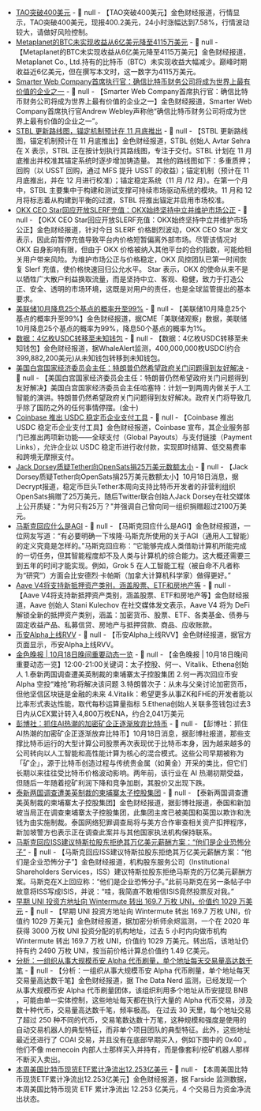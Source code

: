 - [TAO突破400美元]() - 📰 null - 【TAO突破400美元】金色财经报道，行情显示，TAO突破400美元，现报400.2美元，24小时涨幅达到7.58%，行情波动较大，请做好风险控制。
- [Metaplanet的BTC未实现收益从6亿美元降至4115万美元](https://0xzx.com/2025101823475866099.html) - 📰 null - 【Metaplanet的BTC未实现收益从6亿美元降至4115万美元】金色财经报道，Metaplanet Co., Ltd.持有的比特币（BTC）未实现收益大幅减少。巅峰时期收益近6亿美元，但在撰写本文时，这一数字为4115万美元。
- [Smarter Web Company首席执行官：确信比特币财务公司将成为世界上最有价值的企业之一](https://x.com/CoinDesk/status/1979578011482497382) - 📰 null - 【Smarter Web Company首席执行官：确信比特币财务公司将成为世界上最有价值的企业之一】金色财经报道，Smarter Web Company首席执行官Andrew Webley声称他“确信比特币财务公司将成为世界上最有价值的企业之一”。
- [STBL 更新路线图，锚定机制预计在 11 月底推出](https://x.com/avtarsehra/status/1979429128966127933) - 📰 null - 【STBL 更新路线图，锚定机制预计在 11 月底推出】金色财经报道，STBL 创始人 Avtar Sehra 在 X 表示，STBL 正在按计划执行其路线图，专注于交付。STBL 计划在 11 月底推出并校准其锚定系统时逐步增加铸造量。 
其他的路线图如下：多重质押；回购（以 USST 回购，通过 MFS 提升 USST 的收益）；锚定机制（预计在 11 月底推出，并在 12 月进行校准）；锚定稳定系统（11 月 /12 月）。在第一个月中，STBL 主要集中于构建和测试支撑可持续市场驱动系统的模块。11 月和 12 月将标志着从构建到平衡的过渡，STBL 将推出锚定并启用市场校准。
- [OKX CEO Star回应开放SLERF充值：OKX始终坚持中立并维护市场公正](https://x.com/star_okx/status/1979550913565188248) - 📰 null - 【OKX CEO Star回应开放SLERF充值：OKX始终坚持中立并维护市场公正】金色财经报道，针对今日 SLERF 价格剧烈波动，OKX CEO Star 发文表示，因此前暂停充值导致平台内价格短暂偏离外部市场。尽管该情况对 OKX 自身影响有限，但由于 OKX 价格被纳入其他平台的合约指数，可能给相关用户带来风险。为维护市场公正与价格稳定，OKX 风控团队已第一时间恢复 Slerf 充值，使价格快速回归公允水平。 
Star 表示，OKX 的使命从来不是以牺牲广大散户利益换取流量，而是坚持中立、客观、稳健，致力于打造公正、安全、透明的市场环境，这既是对用户的责任，也是全球监管提出的基本要求。
- [美联储10月降息25个基点的概率升至99%]() - 📰 null - 【美联储10月降息25个基点的概率升至99%】金色财经报道，据CME「美联储观察」数据，美联储10月降息25个基点的概率为99%，降息50个基点的概率为1%。
- [数据：4亿枚USDC转移至未知钱包](https://x.com/whale_alert/status/1979526685058793828) - 📰 null - 【数据：4亿枚USDC转移至未知钱包】金色财经报道，据WhaleAlert监测，400,000,000枚USDC(约合399,882,200美元)从未知钱包转移到未知钱包。
- [美国白宫国家经济委员会主任：特朗普仍然希望政府关门问题得到友好解决]() - 📰 null - 【美国白宫国家经济委员会主任：特朗普仍然希望政府关门问题得到友好解决】美国白宫国家经济委员会主任哈塞特：计划一到两周内做关于人工智能的演讲。特朗普仍然希望政府关门问题得到友好解决。政府关门将导致几乎除了国防之外的任何事情停摆。(金十)
- [Coinbase 推出 USDC 稳定币企业支付工具](https://www.crowdfundinsider.com/2025/10/254737-coinbase-introduces-stablecoin-usdc-enabled-business-payments-tools/) - 📰 null - 【Coinbase 推出 USDC 稳定币企业支付工具】金色财经报道，Coinbase 宣布，其企业服务部门已推出两项新功能——全球支付（Global Payouts）与支付链接（Payment Links），允许企业以 USDC 稳定币进行收付款，实现即时结算、低交易费率和跨境无摩擦支付。
- [Jack Dorsey质疑Tether向OpenSats捐25万美元数额太小](https://decrypt.co/344800/only-250k-jack-dorsey-prods-tether-donation-support-bitcoin-devs) - 📰 null - 【Jack Dorsey质疑Tether向OpenSats捐25万美元数额太小】10月18日消息，据Decrypt报道，稳定币巨头Tether本周向支持比特币开发者的非营利组织OpenSats捐赠了25万美元，随后Twitter联合创始人Jack Dorsey在社交媒体上公开质疑："为何只有25万？"并强调自己曾向同一组织捐赠超过2100万美元。
- [马斯克回应什么是AGI]() - 📰 null - 【马斯克回应什么是AGI】金色财经报道，一位网友写道：“有必要明确一下埃隆·马斯克所使用的关于AGI（通用人工智能）的定义究竟是怎样的。”马斯克回应称：“它能够完成人类借助计算机所能完成的一切任务，但其智能程度却不及人类与计算机的综合能力。这大概还需要三到五年的时间才能实现。例如，Grok 5 在人工智能工程（被自命不凡者称为“研究”）方面会比安德烈·卡帕斯（加拿大计算机科学家）做得更好。”
- [Aave V4将支持新抵押资产类别，涵盖股票、ETF和房地产等]() - 📰 null - 【Aave V4将支持新抵押资产类别，涵盖股票、ETF和房地产等】金色财经报道，Aave 创始人 Stani Kulechov 在社交媒体发文表示，Aave V4 将为 DeFi 解锁全新的抵押资产类别，涵盖：加密货币、股票、ETF、各类基金、债券与固定收益产品、私募信贷、房地产与抵押贷款、商品、应收账款。
- [币安Alpha上线RVV]() - 📰 null - 【币安Alpha上线RVV】金色财经报道，据官方页面显示，币安Alpha上线RVV。
- [金色晚报 | 10月18日晚间重要动态一览]() - 📰 null - 【金色晚报 | 10月18日晚间重要动态一览】12:00-21:00关键词：太子控股、何一、Vitalik、Ethena创始人 
1.泰新两国调查遭美英制裁的柬埔寨太子控股集团 
2.何一再次回应币安 Alpha 空投“难抢”称将解决该问题 
3.特朗普次子：从未与父亲讨论加密货币，但他坚信区块链是金融的未来 
4.Vitalik：希望更多从事ZK和FHE的开发者能以比率形式表达性能，取代每秒运算量指标 
5.Ethena创始人关联多签钱包过去3日内从CEX累计转入4,800万枚ENA，约合2,041万美元
- [彭博社：抓住AI热潮的加密矿企正逐渐放弃比特币](https://x.com/business/status/1979524938672292144) - 📰 null - 【彭博社：抓住AI热潮的加密矿企正逐渐放弃比特币】10月18日消息，据彭博社报道，那些支撑比特币运行的大型计算公司股票再次表现优于比特币本身，因为越来越多的公司转向以人工智能和高性能计算为核心的混合模式。这些公司早期被称为「矿企」，源于比特币创造过程与传统贵金属（如黄金）开采的类比，但它们长期以来往往受比特币价格波动影响。两年前，该行业在 AI 热潮初期受益，但随后一年随着挖矿利润下降和竞争加剧，其股价又出现下跌。
- [泰新两国调查遭美英制裁的柬埔寨太子控股集团](https://www.bloomberg.com/news/articles/2025-10-18/singapore-thailand-look-into-alleged-fraud-ring-targeted-by-us?srnd=phx-crypto) - 📰 null - 【泰新两国调查遭美英制裁的柬埔寨太子控股集团】金色财经报道，据彭博社报道，泰国和新加坡当局正在调查柬埔寨太子控股集团，此集团主席已被美国和英国以欺诈和洗钱为由实施制裁。泰国网络犯罪调查局将与美方合作审查相关资产扣押程序，新加坡警方也表示正在调查此案并与其他国家执法机构保持联系。
- [马斯克回应ISS建议特斯拉股东拒绝其万亿美元薪酬方案：“他们是企业恐怖分子”]() - 📰 null - 【马斯克回应ISS建议特斯拉股东拒绝其万亿美元薪酬方案：“他们是企业恐怖分子”】金色财经报道，机构股东服务公司（Institutional Shareholders Services，ISS）建议特斯拉股东拒绝马斯克的万亿美元薪酬方案。马斯克在X上回应称：“他们是企业恐怖分子。”此前马斯克在另一条帖子中故意将ISS写成ISIS，并说：“哇，我简直不敢相信ISIS竟然投票反对我。”
- [早期 UNI 投资方地址向 Wintermute 转出 169.7 万枚 UNI，价值约 1029 万美元](https://x.com/EmberCN/status/1979515399696965991) - 📰 null - 【早期 UNI 投资方地址向 Wintermute 转出 169.7 万枚 UNI，价值约 1029 万美元】金色财经报道，据加密分析师余烬监测，一个在 2020 年获得 3000 万枚 UNI 投资分配的机构地址，过去 5 小时内向做市机构 Wintermute 转出 169.7 万枚 UNI，价值约 1029 万美元。转出后，该地址仍持有约 2490 万枚 UNI，按当前价格计算总价值约 1.49 亿美元。
- [分析：一组织从事大规模币安 Alpha 代币刷量，单个地址每天交易量高达数千笔](https://x.com/OnchainDataNerd/status/1979508337277575254) - 📰 null - 【分析：一组织从事大规模币安 Alpha 代币刷量，单个地址每天交易量高达数千笔】金色财经报道，据 The Data Nerd 监测，已经发现一个从事大规模币安 Alpha 代币刷量团体，该组织利用多个地址从币安提现 BNB ，可能由单一实体控制，这些地址每天都在执行大量的 Alpha 代币交易，涉及数十种代币，交易量高达数千笔，频率极高。 
在过去 30 天里，每个地址交易了超过 250 种不同的代币，交易笔数达数十万笔，这种规模和强度是使用的自动交易机器人的典型特征，而非单个项目团队的典型特征。此外，这些地址最近还进行了 COAI 交易，并且没有在底部早期买入，例如下图中的 0x40 。他们不像 memecoin 内部人士那样买入并持有，而是像套利/挖矿机器人那样不断买入卖出。
- [本周美国比特币现货ETF累计净流出12.253亿美元]() - 📰 null - 【本周美国比特币现货ETF累计净流出12.253亿美元】金色财经报道，据 Farside 监测数据，本周美国比特币现货 ETF 累计净流出 12.253 亿美元，4 个交易日为资金净流出状态。
